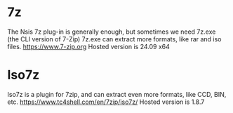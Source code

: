 # 7z

The Nsis 7z plug-in is generally enough, but sometimes we need 7z.exe (the CLI version of 7-Zip)
7z.exe can extract more formats, like rar and iso files.
https://www.7-zip.org
Hosted version is 24.09 x64

# Iso7z

Iso7z is a plugin for 7zip, and can extract even more formats, like CCD, BIN, etc.
https://www.tc4shell.com/en/7zip/iso7z/
Hosted version is 1.8.7
